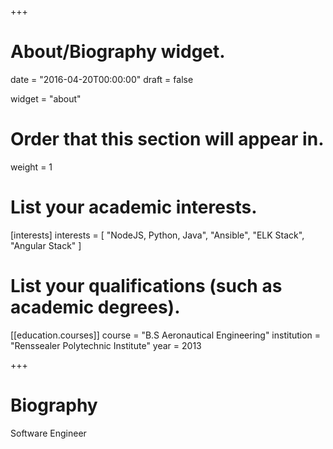+++
# About/Biography widget.

date = "2016-04-20T00:00:00"
draft = false

widget = "about"

# Order that this section will appear in.
weight = 1

# List your academic interests.
[interests]
  interests = [
    "NodeJS, Python, Java",
    "Ansible",
    "ELK Stack",
    "Angular Stack"
  ]

# List your qualifications (such as academic degrees).
[[education.courses]]
  course = "B.S Aeronautical Engineering"
  institution = "Renssealer Polytechnic Institute"
  year = 2013

+++

# Biography

Software Engineer
